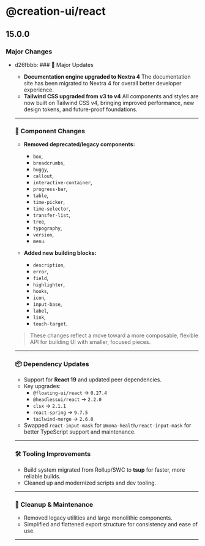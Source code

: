 # @creation-ui/react

## 15.0.0

### Major Changes

- d26fbbb: ### 🚀 Major Updates

  - **Documentation engine upgraded to Nextra 4**
    The documentation site has been migrated to Nextra 4 for overall better developer experience.
  - **Tailwind CSS upgraded from v3 to v4**
    All components and styles are now built on Tailwind CSS v4, bringing improved performance, new design tokens, and future-proof foundations.

  ***

  ### 🔄 Component Changes

  - **Removed deprecated/legacy components:**

    - `box`,
    - `breadcrumbs`,
    - `buggy`,
    - `callout`,
    - `interactive-container`,
    - `progress-bar`,
    - `table`,
    - `time-picker`,
    - `time-selector`,
    - `transfer-list`,
    - `tree`,
    - `typography`,
    - `version`,
    - `menu`.

  - **Added new building blocks:**
    - `description`,
    - `error`,
    - `field`,
    - `highlighter`,
    - `hooks`,
    - `icon`,
    - `input-base`,
    - `label`,
    - `link`,
    - `touch-target`.

  > These changes reflect a move toward a more composable, flexible API for building UI with smaller, focused pieces.

  ***

  ### 📦 Dependency Updates

  - Support for **React 19** and updated peer dependencies.
  - Key upgrades:
    - `@floating-ui/react` → `0.27.4`
    - `@headlessui/react` → `2.2.0`
    - `clsx` → `2.1.1`
    - `react-spring` → `9.7.5`
    - `tailwind-merge` → `2.6.0`
  - Swapped `react-input-mask` for `@mona-health/react-input-mask` for better TypeScript support and maintenance.

  ***

  ### 🛠️ Tooling Improvements

  - Build system migrated from Rollup/SWC to **tsup** for faster, more reliable builds.
  - Cleaned up and modernized scripts and dev tooling.

  ***

  ### 🧹 Cleanup & Maintenance

  - Removed legacy utilities and large monolithic components.
  - Simplified and flattened export structure for consistency and ease of use.

  ***
